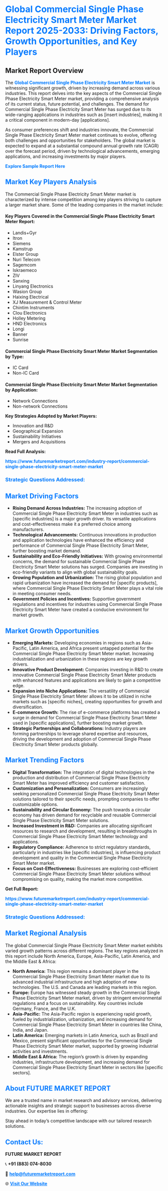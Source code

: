 <h1 style="color: #007BFF;">Global Commercial Single Phase Electricity Smart Meter Market Report 2025-2033: Driving Factors, Growth Opportunities, and Key Players</h1>

<section id="overview">
<h2>Market Report Overview</h2>
<p>The <a href="https://www.futuremarketreport.com/industry-report/commercial-single-phase-electricity-smart-meter-market" style="color: #007BFF; text-decoration: none;"><strong>Global Commercial Single Phase Electricity Smart Meter Market</strong></a> is witnessing significant growth, driven by increasing demand across various industries. This report delves into the key aspects of the Commercial Single Phase Electricity Smart Meter market, providing a comprehensive analysis of its current status, future potential, and challenges. The demand for Commercial Single Phase Electricity Smart Meter has surged due to its wide-ranging applications in industries such as [insert industries], making it a critical component in modern-day [applications].</p>
<p>As consumer preferences shift and industries innovate, the Commercial Single Phase Electricity Smart Meter market continues to evolve, offering both challenges and opportunities for stakeholders. The global market is expected to expand at a substantial compound annual growth rate (CAGR) over the forecast period, driven by technological advancements, emerging applications, and increasing investments by major players.</p>
</section>

<section id="overview">
<p><a href="https://www.futuremarketreport.com/request-sample/reportId=40502" style="color: #007BFF; text-decoration: none;"><strong>Explore Sample Report Here</strong></a></p>
</section>

<section id="key-players">
<h2 style="color: #007BFF;">Market Key Players Analysis</h2>
<p>The Commercial Single Phase Electricity Smart Meter market is characterized by intense competition among key players striving to capture a larger market share. Some of the leading companies in the market include:</p>
<h4>Key Players Covered in the Commercial Single Phase Electricity Smart Meter Report:</h4>
<ul><li>Landis+Gyr</li><li>Itron</li><li>Siemens</li><li>Kamstrup</li><li>Elster Group</li><li>Nuri Telecom</li><li>Sagemcom</li><li>Iskraemeco</li><li>ZIV</li><li>Sanxing</li><li>Linyang Electronics</li><li>Wasion Group</li><li>Haixing Electrical</li><li>XJ Measurement &amp; Control Meter</li><li>Chintim Instruments</li><li>Clou Electronics</li><li>Holley Metering</li><li>HND Electronics</li><li>Longi</li><li>Banner</li><li>Sunrise</li></ul>
<h4>Commercial Single Phase Electricity Smart Meter Market Segmentation by Type:</h4>
<ul><li>IC Card</li><li>Non-IC Card</li></ul>

<h4>Commercial Single Phase Electricity Smart Meter Market Segmentation by Application:</h4>
<ul><li>Network Connections</li><li>Non-network Connections</li></ul>
<p><strong>Key Strategies Adopted by Market Players:</strong></p>
<ul>
<li>Innovation and R&D</li>
<li>Geographical Expansion</li>
<li>Sustainability Initiatives</li>
<li>Mergers and Acquisitions</li>
</ul>
</section>

<section>
<p><strong>Read Full Analysis: </strong></p><a href="https://www.futuremarketreport.com/industry-report/commercial-single-phase-electricity-smart-meter-market" style="color: #007BFF; text-decoration: none;"><strong>https://www.futuremarketreport.com/industry-report/commercial-single-phase-electricity-smart-meter-market</strong></a>
<h3 style="color: #007BFF;">Strategic Questions Addressed:</h3>
</section>

<section id="driving-factors">
<h2 style="color: #007BFF;">Market Driving Factors</h2>
<ul>
<li><strong>Rising Demand Across Industries:</strong> The increasing adoption of Commercial Single Phase Electricity Smart Meter in industries such as [specific industries] is a major growth driver. Its versatile applications and cost-effectiveness make it a preferred choice among manufacturers.</li>
<li><strong>Technological Advancements:</strong> Continuous innovations in production and application technologies have enhanced the efficiency and performance of Commercial Single Phase Electricity Smart Meter, further boosting market demand.</li>
<li><strong>Sustainability and Eco-Friendly Initiatives:</strong> With growing environmental concerns, the demand for sustainable Commercial Single Phase Electricity Smart Meter solutions has surged. Companies are investing in eco-friendly variants to align with global sustainability goals.</li>
<li><strong>Growing Population and Urbanization:</strong> The rising global population and rapid urbanization have increased the demand for [specific products], where Commercial Single Phase Electricity Smart Meter plays a vital role in meeting consumer needs.</li>
<li><strong>Government Policies and Incentives:</strong> Supportive government regulations and incentives for industries using Commercial Single Phase Electricity Smart Meter have created a conducive environment for market growth.</li>
</ul>
</section>

<section id="growth-opportunities">
<h2 style="color: #007BFF;">Market Growth Opportunities</h2>
<ul>
<li><strong>Emerging Markets:</strong> Developing economies in regions such as Asia-Pacific, Latin America, and Africa present untapped potential for the Commercial Single Phase Electricity Smart Meter market. Increasing industrialization and urbanization in these regions are key growth drivers.</li>
<li><strong>Innovative Product Development:</strong> Companies investing in R&D to create innovative Commercial Single Phase Electricity Smart Meter products with enhanced features and applications are likely to gain a competitive edge.</li>
<li><strong>Expansion into Niche Applications:</strong> The versatility of Commercial Single Phase Electricity Smart Meter allows it to be utilized in niche markets such as [specific niches], creating opportunities for growth and diversification.</li>
<li><strong>E-commerce Growth:</strong> The rise of e-commerce platforms has created a surge in demand for Commercial Single Phase Electricity Smart Meter used in [specific applications], further boosting market growth.</li>
<li><strong>Strategic Partnerships and Collaborations:</strong> Industry players are forming partnerships to leverage shared expertise and resources, driving the development and adoption of Commercial Single Phase Electricity Smart Meter products globally.</li>
</ul>
</section>

<section id="trending-factors">
<h2 style="color: #007BFF;">Market Trending Factors</h2>
<ul>
<li><strong>Digital Transformation:</strong> The integration of digital technologies in the production and distribution of Commercial Single Phase Electricity Smart Meter has improved efficiency and customer satisfaction.</li>
<li><strong>Customization and Personalization:</strong> Consumers are increasingly seeking personalized Commercial Single Phase Electricity Smart Meter solutions tailored to their specific needs, prompting companies to offer customizable options.</li>
<li><strong>Sustainability and Circular Economy:</strong> The push towards a circular economy has driven demand for recyclable and reusable Commercial Single Phase Electricity Smart Meter solutions.</li>
<li><strong>Increased Investment in R&D:</strong> Companies are allocating significant resources to research and development, resulting in breakthroughs in Commercial Single Phase Electricity Smart Meter technology and applications.</li>
<li><strong>Regulatory Compliance:</strong> Adherence to strict regulatory standards, particularly in industries like [specific industries], is influencing product development and quality in the Commercial Single Phase Electricity Smart Meter market.</li>
<li><strong>Focus on Cost-Effectiveness:</strong> Businesses are exploring cost-efficient Commercial Single Phase Electricity Smart Meter solutions without compromising on quality, making the market more competitive.</li>
</ul>
</section>

<section>
<p><strong>Get Full Report: </strong></p><a href="https://www.futuremarketreport.com/industry-report/commercial-single-phase-electricity-smart-meter-market" style="color: #007BFF; text-decoration: none;"><strong>https://www.futuremarketreport.com/industry-report/commercial-single-phase-electricity-smart-meter-market</strong></a>
<h3 style="color: #007BFF;">Strategic Questions Addressed:</h3>
</section>


<section id="regional-analysis">
<h2 style="color: #007BFF;">Market Regional Analysis</h2>
<p>The global Commercial Single Phase Electricity Smart Meter market exhibits varied growth patterns across different regions. The key regions analyzed in this report include North America, Europe, Asia-Pacific, Latin America, and the Middle East & Africa:</p>
<ul>
<li><strong>North America:</strong> This region remains a dominant player in the Commercial Single Phase Electricity Smart Meter market due to its advanced industrial infrastructure and high adoption of new technologies. The U.S. and Canada are leading markets in this region.</li>
<li><strong>Europe:</strong> Europe has witnessed steady growth in the Commercial Single Phase Electricity Smart Meter market, driven by stringent environmental regulations and a focus on sustainability. Key countries include Germany, France, and the U.K.</li>
<li><strong>Asia-Pacific:</strong> The Asia-Pacific region is experiencing rapid growth, fueled by industrialization, urbanization, and increasing demand for Commercial Single Phase Electricity Smart Meter in countries like China, India, and Japan.</li>
<li><strong>Latin America:</strong> Emerging markets in Latin America, such as Brazil and Mexico, present significant opportunities for the Commercial Single Phase Electricity Smart Meter market, supported by growing industrial activities and investments.</li>
<li><strong>Middle East & Africa:</strong> The region’s growth is driven by expanding industries, infrastructure development, and increasing demand for Commercial Single Phase Electricity Smart Meter in sectors like [specific sectors].</li>
</ul>
</section>

<footer>
<h2 style="color: #007BFF;">About FUTURE MARKET REPORT</h2>
<p>We are a trusted name in market research and advisory services, delivering actionable insights and strategic support to businesses across diverse industries. Our expertise lies in offering:</p>

<p>Stay ahead in today’s competitive landscape with our tailored research solutions.</p>

<h2 style="color: #007BFF;">Contact Us:</h2>
<p><strong>FUTURE MARKET REPORT</strong></p>
<p>📞 <strong>+91 (883) 074-8030</strong></p>
<p>📧 <strong><a href="mailto:help@futuremarketreport.com" style="color: #007BFF;">help@futuremarketreport.com</a></strong></p>
<p>🌐 <strong><a href="https://www.futuremarketreport.com/" style="color: #007BFF;">Visit Our Website</a></strong></p>
</footer>